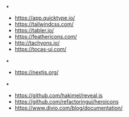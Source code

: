 ⭑

- https://app.quicktype.io/
- https://tailwindcss.com/
- https://tabler.io/
- https://feathericons.com/
- http://tachyons.io/
- https://tocas-ui.com/

⭑

- https://nextjs.org/

⭑

- https://github.com/hakimel/reveal.js
- https://github.com/refactoringui/heroicons
- https://www.divio.com/blog/documentation/

